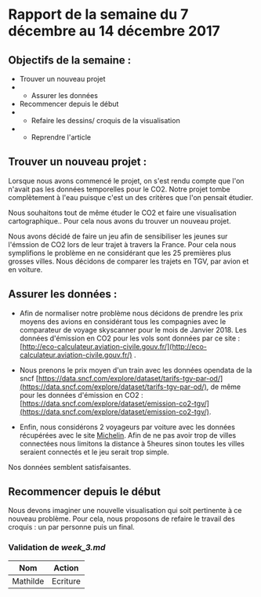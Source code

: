 
# Rapport de la semaine du 7 décembre au 14 décembre 2017

## Objectifs de la semaine : 
* Trouver un nouveau projet 
* * Assurer les données 
* Recommencer depuis le début
* * Refaire les dessins/ croquis de la visualisation
* * Reprendre l'article 

## Trouver un nouveau projet : 
Lorsque nous avons commencé le projet, on s'est rendu compte que l'on n'avait pas les données temporelles pour le CO2. Notre projet tombe complètement à l'eau puisque c'est un des critères que l'on pensait étudier. 

Nous souhaitons tout de même étuder le CO2 et faire une visualisation cartographique.. Pour cela nous avons du trouver un nouveau projet. 

Nous avons décidé de faire un jeu afin de sensibiliser les jeunes sur l'émssion de CO2 lors de leur trajet à travers la France. Pour cela nous symplifions le problème en ne considérant que les 25 premières plus grosses villes. 
Nous décidons de comparer les trajets en TGV, par avion et en voiture. 

## Assurer les données : 
- Afin de normaliser notre problème nous décidons de prendre les prix moyens des avions en considérant tous les compagnies avec le comparateur de voyage skyscanner pour le mois de Janvier 2018. Les données d'émission en CO2 pour les vols sont données par ce site : [http://eco-calculateur.aviation-civile.gouv.fr/](http://eco-calculateur.aviation-civile.gouv.fr/) .

- Nous prenons le prix moyen d'un train avec les données opendata de la sncf [https://data.sncf.com/explore/dataset/tarifs-tgv-par-od/](https://data.sncf.com/explore/dataset/tarifs-tgv-par-od/), de même pour les données d'émission en CO2 : [https://data.sncf.com/explore/dataset/emission-co2-tgv/](https://data.sncf.com/explore/dataset/emission-co2-tgv/).

- Enfin, nous considérons 2 voyageurs par voiture avec les données récupérées avec le site [Michelin](https://www.viamichelin.fr/web/Itineraires). Afin de ne pas avoir trop de villes connectées nous limitons la distance à 5heures sinon toutes les villes seraient connectés et le jeu serait trop simple. 

Nos données semblent satisfaisantes. 

## Recommencer depuis le début
Nous devons imaginer une nouvelle visualisation qui soit pertinente à ce nouveau problème. Pour cela, nous proposons de refaire le travail des croquis : un par personne puis un final. 


### Validation de *week_3.md*
 
| Nom | Action |
| --- | ------ |
| Mathilde | Ecriture |
